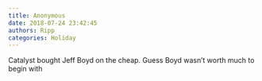 ```yaml
---
title: Anonymous
date: 2018-07-24 23:42:45
authors: Ripp
categories: Holiday
---
```


 Catalyst bought Jeff Boyd on the cheap.  Guess Boyd wasn’t worth much to begin with